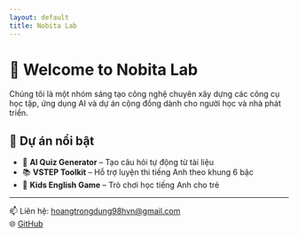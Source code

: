 ```yaml
---
layout: default
title: Nobita Lab
---
```


# 👋 Welcome to Nobita Lab

Chúng tôi là một nhóm sáng tạo công nghệ chuyên xây dựng các công cụ học tập, ứng dụng AI và dự án cộng đồng dành cho người học và nhà phát triển.

## 🚀 Dự án nổi bật
- 🧠 **AI Quiz Generator** – Tạo câu hỏi tự động từ tài liệu
- 📚 **VSTEP Toolkit** – Hỗ trợ luyện thi tiếng Anh theo khung 6 bậc
- 🧩 **Kids English Game** – Trò chơi học tiếng Anh cho trẻ

---

📫 Liên hệ: [hoangtrongdung98hvn@gmail.com](mailto:hoangtrongdung98hvn@gmail.com)  
🌐 [GitHub](https://github.com/Nobita-Lab)
